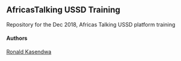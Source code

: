 ## AfricasTalking USSD Training

Repository for the Dec 2018, Africas Talking USSD platform training

#### Authors

[Ronald Kasendwa](https://github.com/kasendwa)
